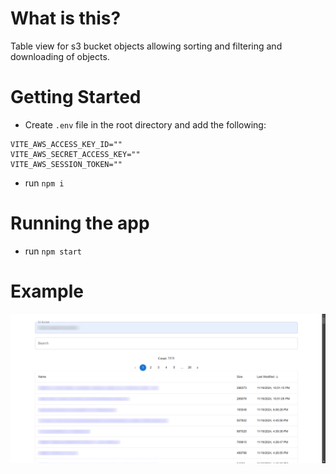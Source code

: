 # What is this?
Table view for s3 bucket objects allowing sorting and filtering and downloading of objects.

# Getting Started

- Create `.env` file in the root directory and add the following:

```
VITE_AWS_ACCESS_KEY_ID=""
VITE_AWS_SECRET_ACCESS_KEY=""
VITE_AWS_SESSION_TOKEN=""
```
- run `npm i`

# Running the app
- run `npm start`

# Example

![image](misc/Vite-React-TS-11-19-2024_11_40_PM.png)



